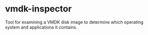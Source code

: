 # vmdk-inspector
Tool for examining a VMDK disk image to determine which operating system and applications it contains.
